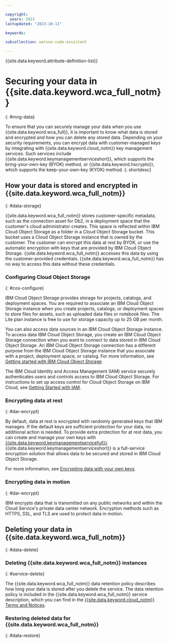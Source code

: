 ```yaml
---

copyright:
  years: 2023
lastupdated: "2023-10-11"

keywords:

subcollection: watson-code-assistant

---
```


{{site.data.keyword.attribute-definition-list}}

# Securing your data in {{site.data.keyword.wca_full_notm}}
{: #mng-data}


To ensure that you can securely manage your data when you use {{site.data.keyword.wca_full}}, it is important to know what data is stored and encrypted and how you can delete any stored data. Depending on your security requirements, you can encrypt data with customer-managed keys by integrating with {{site.data.keyword.cloud_notm}} key management services. Such services include {{site.data.keyword.keymanagementserviceshort}}, which supports the bring-your-own-key (BYOK) method, or {{site.data.keyword.hscrypto}}, which supports the keep-your-own-key (KYOK) method.
{: shortdesc}


## How your data is stored and encrypted in {{site.data.keyword.wca_full_notm}}
{: #data-storage}

{{site.data.keyword.wca_full_notm}} stores customer-specific metadata, such as the connection asset for Db2, in a deployment space that the customer's cloud administrator creates. This space is reflected within IBM Cloud Object Storage as a folder in a Cloud Object Storage bucket. This bucket uses a Cloud Object Storage instance that is owned by the customer. The customer can encrypt this data at rest by BYOK, or use the automatic encryption with keys that are provided by IBM Cloud Object Storage. {{site.data.keyword.wca_full_notm}} accesses this data by using the customer-provided credentials. {{site.data.keyword.wca_full_notm}} has no way to access this data without these credentials.

### Configuring Cloud Object Storage
{: #cos-configure}

IBM Cloud Object Storage provides storage for projects, catalogs, and deployment spaces. You are required to associate an IBM Cloud Object Storage instance when you create projects, catalogs, or deployment spaces to store files for assets, such as uploaded data files or notebook files. The Lite plan instance is free to use for storage capacity up to 25 GB per month.

You can also access data sources in an IBM Cloud Object Storage instance. To access data IBM Cloud Object Storage, you create an IBM Cloud Object Storage connection when you want to connect to data stored in IBM Cloud Object Storage. An IBM Cloud Object Storage connection has a different purpose from the IBM Cloud Object Storage instance that you associate with a project, deployment space, or catalog. For more information, see [Getting started with IBM Cloud Object Storage](https://cloud.ibm.com/docs/cloud-object-storage?topic=cloud-object-storage-getting-started-cloud-object-storage).

The IBM Cloud Identity and Access Management (IAM) service securely authenticates users and controls access to IBM Cloud Object Storage. For instructions to set up access control for Cloud Object Storage on IBM Cloud, see [Getting Started with IAM](/docs/cloud-object-storage?topic=cloud-object-storage-iam).

### Encrypting data at rest
{: #dar-encrypt}

By default, data at rest is encrypted with randomly generated keys that IBM manages. If the default keys are sufficient protection for your data, no additional action is needed. To provide extra protection for at rest data, you can create and manage your own keys with [{{site.data.keyword.keymanagementservicefull}}](/docs/key-protect). {{site.data.keyword.keymanagementserviceshort}} is a full-service encryption solution that allows data to be secured and stored in IBM Cloud Object Storage.

For more information, see [Encrypting data with your own keys](/docs/overview?topic=overview-key-encryption).

### Encrypting data in motion
{: #dar-encrypt}

 IBM encrypts data that is transmitted on any public networks and within the Cloud Service's private data center network. Encryption methods such as HTTPS, SSL, and TLS are used to protect data in motion.


## Deleting your data in {{site.data.keyword.wca_full_notm}}
{: #data-delete}



### Deleting {{site.data.keyword.wca_full_notm}} instances
{: #service-delete}

The {{site.data.keyword.wca_full_notm}} data retention policy describes how long your data is stored after you delete the service. The data retention policy is included in the {{site.data.keyword.wca_full_notm}} service description, which you can find in the [{{site.data.keyword.cloud_notm}} Terms and Notices](/docs/overview?topic=overview-terms).

### Restoring deleted data for {{site.data.keyword.wca_full_notm}}
{: #data-restore}
